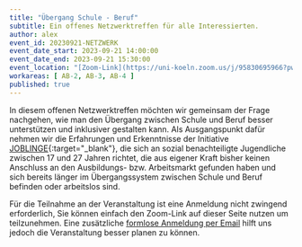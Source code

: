 ```yaml
---
title: "Übergang Schule - Beruf"
subtitle: Ein offenes Netzwerktreffen für alle Interessierten.
author: alex
event_id: 20230921-NETZWERK
event_date_start: 2023-09-21 14:00:00
event_date_end: 2023-09-21 15:30:00
event_location: "[Zoom-Link](https://uni-koeln.zoom.us/j/95830695966?pwd=bXdpUGloNm5YY1Jqbmh5ZU1SRkhKZz09)"
workareas: [ AB-2, AB-3, AB-4 ]
published: true
---
```


In diesem offenen Netzwerktreffen möchten wir gemeinsam der Frage nachgehen, wie man den Übergang zwischen Schule und Beruf besser unterstützen und inklusiver gestalten kann. Als Ausgangspunkt dafür nehmen wir die Erfahrungen und Erkenntnisse der Initiative [JOBLINGE](https://www.joblinge.de/){:target="_blank"}, die sich an sozial benachteiligte Jugendliche zwischen 17 und 27 Jahren richtet, die aus eigener Kraft bisher keinen Anschluss an den Ausbildungs- bzw. Arbeitsmarkt gefunden haben und sich bereits länger im Übergangssystem zwischen Schule und Beruf befinden oder arbeitslos sind.  

Für die Teilnahme an der Veranstaltung ist eine Anmeldung nicht zwingend erforderlich, Sie können einfach den Zoom-Link auf dieser Seite nutzen um teilzunehmen. Eine zusätzliche [formlose Anmeldung per Email](mailto:sekretariat@inklusion.network) hilft uns jedoch die Veranstaltung besser planen zu können. 
